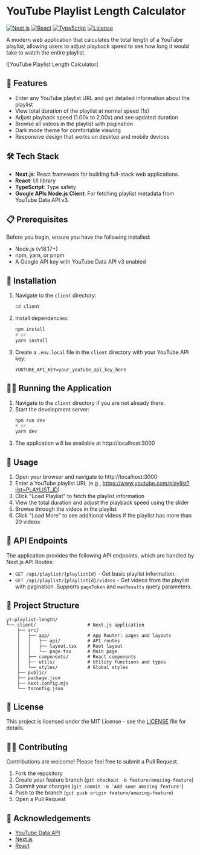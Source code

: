 # YouTube Playlist Length Calculator

[![Next.js](https://img.shields.io/badge/Next.js-14.x-black)](https://nextjs.org/)
[![React](https://img.shields.io/badge/React-18.x-blue)](https://reactjs.org/)
[![TypeScript](https://img.shields.io/badge/TypeScript-5.x-blue)](https://www.typescriptlang.org/)
[![License](https://img.shields.io/badge/License-MIT-green)](LICENSE)

A modern web application that calculates the total length of a YouTube playlist, allowing users to adjust playback speed to see how long it would take to watch the entire playlist.

![YouTube Playlist Length Calculator]

## 🌟 Features

- Enter any YouTube playlist URL and get detailed information about the playlist
- View total duration of the playlist at normal speed (1x)
- Adjust playback speed (1.00x to 2.00x) and see updated duration
- Browse all videos in the playlist with pagination
- Dark mode theme for comfortable viewing
- Responsive design that works on desktop and mobile devices

## 🛠️ Tech Stack

- **Next.js**: React framework for building full-stack web applications.
- **React**: UI library
- **TypeScript**: Type safety
- **Google APIs Node.js Client**: For fetching playlist metadata from YouTube Data API v3.

## 📋 Prerequisites

Before you begin, ensure you have the following installed:
- Node.js (v18.17+)
- npm, yarn, or pnpm
- A Google API key with YouTube Data API v3 enabled

## 🚀 Installation

1. Navigate to the `client` directory:
   ```bash
   cd client
   ```

2. Install dependencies:
   ```bash
   npm install
   # or
   yarn install
   ```
   
3. Create a `.env.local` file in the `client` directory with your YouTube API key:
   ```
   YOUTUBE_API_KEY=your_youtube_api_key_here
   ```

## 🏃‍♂️ Running the Application

1.  Navigate to the `client` directory if you are not already there.
2.  Start the development server:
    ```bash
    npm run dev
    # or
    yarn dev
    ```
3. The application will be available at http://localhost:3000

## 📱 Usage

1. Open your browser and navigate to http://localhost:3000
2. Enter a YouTube playlist URL (e.g., https://www.youtube.com/playlist?list=PLAYLIST_ID)
3. Click "Load Playlist" to fetch the playlist information
4. View the total duration and adjust the playback speed using the slider
5. Browse through the videos in the playlist
6. Click "Load More" to see additional videos if the playlist has more than 20 videos

## 🔌 API Endpoints

The application provides the following API endpoints, which are handled by Next.js API Routes:

- `GET /api/playlist/{playlistId}` - Get basic playlist information.
- `GET /api/playlist/{playlistId}/videos` - Get videos from the playlist with pagination. Supports `pageToken` and `maxResults` query parameters.

## 🧰 Project Structure

```
yt-playlist-length/
└── client/                   # Next.js application
    ├── src/
    │   ├── app/              # App Router: pages and layouts
    │   │   ├── api/          # API routes
    │   │   ├── layout.tsx    # Root layout
    │   │   └── page.tsx      # Main page
    │   ├── components/       # React components
    │   ├── utils/            # Utility functions and types
    │   └── styles/           # Global styles
    ├── public/
    ├── package.json
    ├── next.config.mjs
    └── tsconfig.json
```

## 📝 License

This project is licensed under the MIT License - see the [LICENSE](LICENSE) file for details.

## 👨‍💻 Contributing

Contributions are welcome! Please feel free to submit a Pull Request.

1. Fork the repository
2. Create your feature branch (`git checkout -b feature/amazing-feature`)
3. Commit your changes (`git commit -m 'Add some amazing feature'`)
4. Push to the branch (`git push origin feature/amazing-feature`)
5. Open a Pull Request

## 🙏 Acknowledgements

- [YouTube Data API](https://developers.google.com/youtube/v3)
- [Next.js](https://nextjs.org/)
- [React](https://reactjs.org/)
